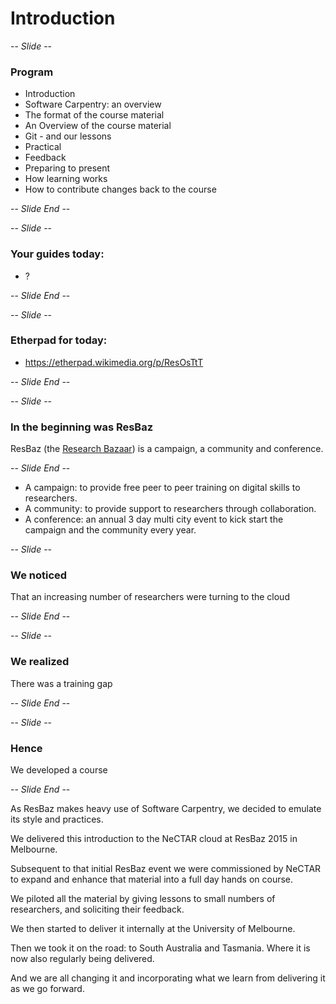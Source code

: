 # Introduction

-- *Slide* --

### Program

* Introduction
* Software Carpentry: an overview
* The format of the course material
* An Overview of the course material
* Git - and our lessons
* Practical
* Feedback
* Preparing to present
* How learning works
* How to contribute changes back to the course

-- *Slide End* --

-- *Slide* --

### Your guides today:

* ?

-- *Slide End* --

-- *Slide* --

### Etherpad for today:

* https://etherpad.wikimedia.org/p/ResOsTtT

-- *Slide End* --

-- *Slide* --

### In the beginning was ResBaz

ResBaz (the [Research Bazaar](http://melbourne.resbaz.edu.au/)) is a campaign, a community and conference.

-- *Slide End* --

* A campaign: to provide free peer to peer training on digital skills to researchers.
* A community: to provide support to researchers through collaboration.
* A conference: an annual 3 day multi city event to kick start the campaign and the community every year.

-- *Slide* --

### We noticed

That an increasing number of researchers were turning to the cloud

-- *Slide End* --

-- *Slide* --

### We realized

There was a training gap

-- *Slide End* --

-- *Slide* --

### Hence

We developed a course

-- *Slide End* --

As ResBaz makes heavy use of Software Carpentry, we decided to emulate its style and practices.

We delivered this introduction to the NeCTAR cloud at ResBaz 2015 in Melbourne.

Subsequent to that initial ResBaz event we were commissioned by NeCTAR to expand and enhance that material into a
full day hands on course.

We piloted all the material by giving lessons to small numbers of researchers, and soliciting their feedback.

We then started to deliver it internally at the University of Melbourne.

Then we took it on the road: to South Australia and Tasmania. Where it is now also regularly being delivered.

And we are all changing it and incorporating what we learn from delivering it as we go forward.

